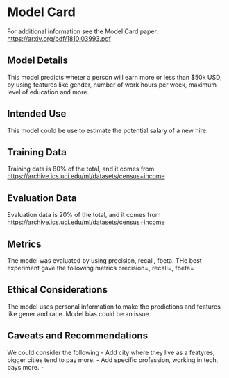 # Model Card

For additional information see the Model Card paper: https://arxiv.org/pdf/1810.03993.pdf

## Model Details
This model predicts wheter a person will earn more or less than $50k USD, by using features like gender, number of work hours per week, maximum level of education and more.

## Intended Use
This model could be use to estimate the potential salary of a new hire.

## Training Data
Training data is 80% of the total, and it comes from https://archive.ics.uci.edu/ml/datasets/census+income

## Evaluation Data
Evaluation data is 20% of the total, and it comes from https://archive.ics.uci.edu/ml/datasets/census+income

## Metrics
The model was evaluated by using precision, recall, fbeta. THe best experiment gave the following metrics precision=, recall=, fbeta=

## Ethical Considerations
The model uses personal information to make the predictions and features like gener and race. Model bias could be an issue.

## Caveats and Recommendations
We could consider the following
    - Add city where they live as a featyres, bigger cities tend to pay more.
    - Add specific profession, working in tech, pays more.
    - 